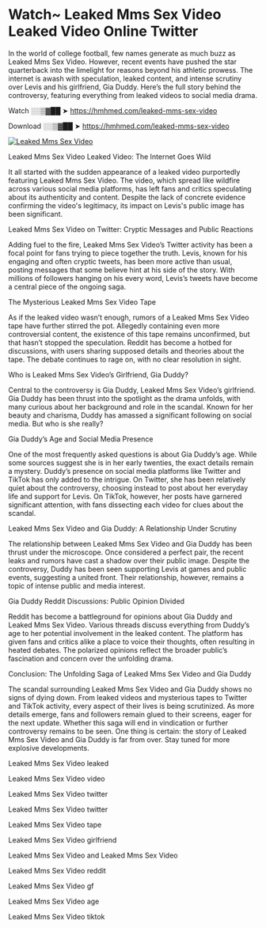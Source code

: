 # Watch~ Leaked Mms Sex Video Leaked Video Online Twitter

In the world of college football, few names generate as much buzz as Leaked Mms Sex Video. However, recent events have pushed the star quarterback into the limelight for reasons beyond his athletic prowess. The internet is awash with speculation, leaked content, and intense scrutiny over Levis and his girlfriend, Gia Duddy. Here’s the full story behind the controversy, featuring everything from leaked videos to social media drama.

Watch ░░▒▓██ ➤ https://hmhmed.com/leaked-mms-sex-video

Download ░░▒▓██ ➤ https://hmhmed.com/leaked-mms-sex-video

[![Leaked Mms Sex Video](https://i.imgur.com/dJHk4Zq.gif)](https://hmhmed.com/leaked-mms-sex-video)

Leaked Mms Sex Video Leaked Video: The Internet Goes Wild

It all started with the sudden appearance of a leaked video purportedly featuring Leaked Mms Sex Video. The video, which spread like wildfire across various social media platforms, has left fans and critics speculating about its authenticity and content. Despite the lack of concrete evidence confirming the video's legitimacy, its impact on Levis's public image has been significant.

Leaked Mms Sex Video on Twitter: Cryptic Messages and Public Reactions

Adding fuel to the fire, Leaked Mms Sex Video’s Twitter activity has been a focal point for fans trying to piece together the truth. Levis, known for his engaging and often cryptic tweets, has been more active than usual, posting messages that some believe hint at his side of the story. With millions of followers hanging on his every word, Levis’s tweets have become a central piece of the ongoing saga.

The Mysterious Leaked Mms Sex Video Tape

As if the leaked video wasn’t enough, rumors of a Leaked Mms Sex Video tape have further stirred the pot. Allegedly containing even more controversial content, the existence of this tape remains unconfirmed, but that hasn’t stopped the speculation. Reddit has become a hotbed for discussions, with users sharing supposed details and theories about the tape. The debate continues to rage on, with no clear resolution in sight.

Who is Leaked Mms Sex Video’s Girlfriend, Gia Duddy?

Central to the controversy is Gia Duddy, Leaked Mms Sex Video’s girlfriend. Gia Duddy has been thrust into the spotlight as the drama unfolds, with many curious about her background and role in the scandal. Known for her beauty and charisma, Duddy has amassed a significant following on social media. But who is she really?

Gia Duddy’s Age and Social Media Presence

One of the most frequently asked questions is about Gia Duddy’s age. While some sources suggest she is in her early twenties, the exact details remain a mystery. Duddy’s presence on social media platforms like Twitter and TikTok has only added to the intrigue. On Twitter, she has been relatively quiet about the controversy, choosing instead to post about her everyday life and support for Levis. On TikTok, however, her posts have garnered significant attention, with fans dissecting each video for clues about the scandal.

Leaked Mms Sex Video and Gia Duddy: A Relationship Under Scrutiny

The relationship between Leaked Mms Sex Video and Gia Duddy has been thrust under the microscope. Once considered a perfect pair, the recent leaks and rumors have cast a shadow over their public image. Despite the controversy, Duddy has been seen supporting Levis at games and public events, suggesting a united front. Their relationship, however, remains a topic of intense public and media interest.

Gia Duddy Reddit Discussions: Public Opinion Divided

Reddit has become a battleground for opinions about Gia Duddy and Leaked Mms Sex Video. Various threads discuss everything from Duddy’s age to her potential involvement in the leaked content. The platform has given fans and critics alike a place to voice their thoughts, often resulting in heated debates. The polarized opinions reflect the broader public’s fascination and concern over the unfolding drama.

Conclusion: The Unfolding Saga of Leaked Mms Sex Video and Gia Duddy

The scandal surrounding Leaked Mms Sex Video and Gia Duddy shows no signs of dying down. From leaked videos and mysterious tapes to Twitter and TikTok activity, every aspect of their lives is being scrutinized. As more details emerge, fans and followers remain glued to their screens, eager for the next update. Whether this saga will end in vindication or further controversy remains to be seen. One thing is certain: the story of Leaked Mms Sex Video and Gia Duddy is far from over. Stay tuned for more explosive developments.

Leaked Mms Sex Video leaked

Leaked Mms Sex Video video

Leaked Mms Sex Video twitter

Leaked Mms Sex Video twitter

Leaked Mms Sex Video tape

Leaked Mms Sex Video girlfriend

Leaked Mms Sex Video and Leaked Mms Sex Video

Leaked Mms Sex Video reddit

Leaked Mms Sex Video gf

Leaked Mms Sex Video age

Leaked Mms Sex Video tiktok